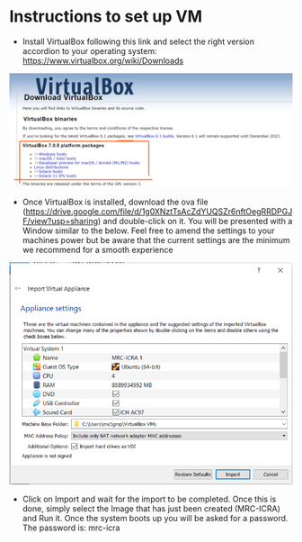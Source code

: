 # Instructions to set up VM
- Install VirtualBox following this link and select the right version accordion to your operating system: https://www.virtualbox.org/wiki/Downloads

![alt text](img/VirtualBoxInstall.png)

- Once VirtualBox is installed, download the ova file (https://drive.google.com/file/d/1g0XNztTsAcZdYUQSZr6nftOegRRDPGJF/view?usp=sharing) and double-click on it. You will be presented with a Window similar to the below. Feel free to amend the settings to your machines power but be aware that the current settings are the minimum we recommend for a smooth experience

![alt text](img/ImportOVA.png)

- Click on Import and wait for the import to be completed. Once this is done, simply select the Image that has just been created (MRC-ICRA) and Run it. Once the system boots up you will be asked for a password. The password is: mrc-icra